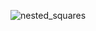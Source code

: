 ![nested_squares](https://user-images.githubusercontent.com/57362323/168885208-63b561a5-1fa3-40f0-8caf-008f981fc18b.png)
